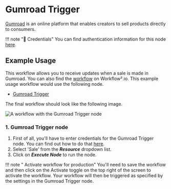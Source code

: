 # Gumroad Trigger

[Gumroad](https://gumroad.com) is an online platform that enables creators to sell products directly to consumers.

!!! note "🔑 Credentials"
    You can find authentication information for this node [here](/workflow/integrations/credentials/gumroad/).


## Example Usage

This workflow allows you to receive updates when a sale is made in Gumroad. You can also find the [workflow](https://WF².io/workflows/650) on Workflow².io. This example usage workflow would use the following node.
- [Gumroad Trigger]()

The final workflow should look like the following image.

![A workflow with the Gumroad Trigger node](/_images/integrations/trigger-nodes/gumroadtrigger/workflow.png)

### 1. Gumroad Trigger node

1. First of all, you'll have to enter credentials for the Gumroad Trigger node. You can find out how to do that [here](/workflow/integrations/credentials/gumroad/).
2. Select 'Sale' from the ***Resource*** dropdown list.
3. Click on ***Execute Node*** to run the node.

!!! note " Activate workflow for production"
    You'll need to save the workflow and then click on the Activate toggle on the top right of the screen to activate the workflow. Your workflow will then be triggered as specified by the settings in the Gumroad Trigger node.

